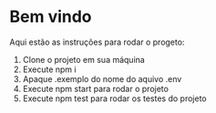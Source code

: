 <h1>Bem vindo</h1>

Aqui estão as instruções para rodar o progeto:

<ol>
  <li>Clone o projeto em sua máquina</li>
  <li>Execute npm i</li>
  <li>Apaque .exemplo do nome do aquivo .env</li>
  <li>Execute npm start para rodar o projeto</li>
  <li>Execute npm test para rodar os testes do projeto</li>
</ol>
